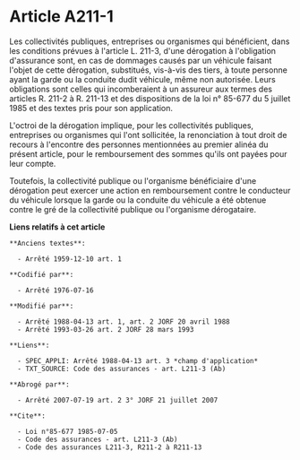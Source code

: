 # Article A211-1

Les collectivités publiques, entreprises ou organismes qui bénéficient, dans les conditions prévues à l'article L. 211-3,
d'une dérogation à l'obligation d'assurance sont, en cas de dommages causés par un véhicule faisant l'objet de cette
dérogation, substitués, vis-à-vis des tiers, à toute personne ayant la garde ou la conduite dudit véhicule, même non
autorisée. Leurs obligations sont celles qui incomberaient à un assureur aux termes des articles R. 211-2 à R. 211-13 et des
dispositions de la loi n° 85-677 du 5 juillet 1985 et des textes pris pour son application.

L'octroi de la dérogation implique, pour les collectivités publiques, entreprises ou organismes qui l'ont sollicitée, la
renonciation à tout droit de recours à l'encontre des personnes mentionnées au premier alinéa du présent article, pour le
remboursement des sommes qu'ils ont payées pour leur compte.

Toutefois, la collectivité publique ou l'organisme bénéficiaire d'une dérogation peut exercer une action en remboursement
contre le conducteur du véhicule lorsque la garde ou la conduite du véhicule a été obtenue contre le gré de la collectivité
publique ou l'organisme dérogataire.

**Liens relatifs à cet article**

	**Anciens textes**:

	  - Arrêté 1959-12-10 art. 1

	**Codifié par**:

	  - Arrêté 1976-07-16

	**Modifié par**:

	  - Arrêté 1988-04-13 art. 1, art. 2 JORF 20 avril 1988
	  - Arrêté 1993-03-26 art. 2 JORF 28 mars 1993

	**Liens**:

	  - SPEC_APPLI: Arrêté 1988-04-13 art. 3 *champ d'application*
	  - TXT_SOURCE: Code des assurances - art. L211-3 (Ab)

	**Abrogé par**:

	  - Arrêté 2007-07-19 art. 2 3° JORF 21 juillet 2007

	**Cite**:

	  - Loi n°85-677 1985-07-05
	  - Code des assurances - art. L211-3 (Ab)
	  - Code des assurances L211-3, R211-2 à R211-13
